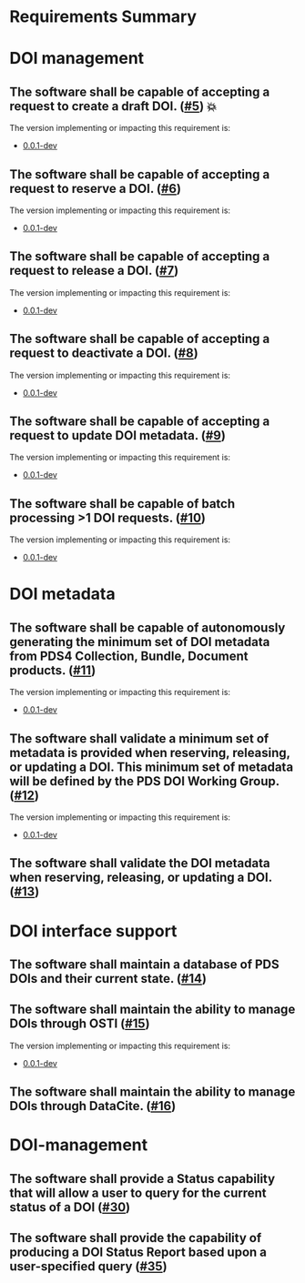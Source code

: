 
Requirements Summary
====================

# DOI management

## The software shall be capable of accepting a request to create a draft DOI. ([#5](https://github.com/NASA-PDS/pds-doi-service/issues/5)) :boom:


The version implementing or impacting this requirement is:

- [0.0.1-dev](https://github.com/NASA-PDS/pds-doi-service/releases/tag/0.0.1-dev)
## The software shall be capable of accepting a request to reserve a DOI. ([#6](https://github.com/NASA-PDS/pds-doi-service/issues/6))


The version implementing or impacting this requirement is:

- [0.0.1-dev](https://github.com/NASA-PDS/pds-doi-service/releases/tag/0.0.1-dev)
## The software shall be capable of accepting a request to release a DOI. ([#7](https://github.com/NASA-PDS/pds-doi-service/issues/7))


The version implementing or impacting this requirement is:

- [0.0.1-dev](https://github.com/NASA-PDS/pds-doi-service/releases/tag/0.0.1-dev)
## The software shall be capable of accepting a request to deactivate a DOI. ([#8](https://github.com/NASA-PDS/pds-doi-service/issues/8))


The version implementing or impacting this requirement is:

- [0.0.1-dev](https://github.com/NASA-PDS/pds-doi-service/releases/tag/0.0.1-dev)
## The software shall be capable of accepting a request to update DOI metadata. ([#9](https://github.com/NASA-PDS/pds-doi-service/issues/9))


The version implementing or impacting this requirement is:

- [0.0.1-dev](https://github.com/NASA-PDS/pds-doi-service/releases/tag/0.0.1-dev)
## The software shall be capable of batch processing >1 DOI requests.	 ([#10](https://github.com/NASA-PDS/pds-doi-service/issues/10))


The version implementing or impacting this requirement is:

- [0.0.1-dev](https://github.com/NASA-PDS/pds-doi-service/releases/tag/0.0.1-dev)
# DOI metadata

## The software shall be capable of autonomously generating the minimum set of DOI metadata from PDS4 Collection, Bundle, Document products. ([#11](https://github.com/NASA-PDS/pds-doi-service/issues/11))


The version implementing or impacting this requirement is:

- [0.0.1-dev](https://github.com/NASA-PDS/pds-doi-service/releases/tag/0.0.1-dev)
## The software shall validate a minimum set of metadata is provided when reserving, releasing, or updating a DOI. This minimum set of metadata will be defined by the PDS DOI Working Group. ([#12](https://github.com/NASA-PDS/pds-doi-service/issues/12))


The version implementing or impacting this requirement is:

- [0.0.1-dev](https://github.com/NASA-PDS/pds-doi-service/releases/tag/0.0.1-dev)
## The software shall validate the DOI metadata when reserving, releasing, or updating a DOI. ([#13](https://github.com/NASA-PDS/pds-doi-service/issues/13))



#  DOI interface support

## The software shall maintain a database of PDS DOIs and their current state. ([#14](https://github.com/NASA-PDS/pds-doi-service/issues/14))



## The software shall maintain the ability to manage DOIs through OSTI ([#15](https://github.com/NASA-PDS/pds-doi-service/issues/15))


The version implementing or impacting this requirement is:

- [0.0.1-dev](https://github.com/NASA-PDS/pds-doi-service/releases/tag/0.0.1-dev)
## The software shall maintain the ability to manage DOIs through DataCite. ([#16](https://github.com/NASA-PDS/pds-doi-service/issues/16))



# DOI-management

## The software shall provide a Status capability that will allow a user to query for the current status of a DOI ([#30](https://github.com/NASA-PDS/pds-doi-service/issues/30))



## The software shall provide the capability of producing a DOI Status Report based upon a user-specified query ([#35](https://github.com/NASA-PDS/pds-doi-service/issues/35))



